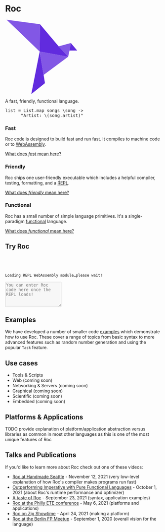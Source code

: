 <link rel="stylesheet" href="/wip/repl.css" />

<style>
/* Hide the "home" link on the homepage, so we don't render a second Roc logo next to the big one.
Do this without taking it out of the layout (which would reposition the other nav links
due to their relying on justify-content: space-between to effectively right-align them). */
#nav-home-link {
  visibility: hidden; padding: 0; width: 0; height: 0;
}
</style>

<div role="presentation" id="homepage-intro-box">
  <h1 id="homepage-h1">Roc</h1>
  <svg id="homepage-logo" alt="The Roc logo, a purple origami bird made of six triangles" width="240" height="240" viewBox="0 0 51 53" fill="none" xmlns="http://www.w3.org/2000/svg">
      <path d="M23.6751 22.7086L17.655 53L27.4527 45.2132L26.4673 39.3424L23.6751 22.7086Z" fill="#612BDE"/>
      <path d="M37.2438 19.0101L44.0315 26.3689L45 22L45.9665 16.6324L37.2438 19.0101Z" fill="#8257E5"/>
      <path d="M23.8834 3.21052L0 0L23.6751 22.7086L23.8834 3.21052Z" fill="#8257E5"/>
      <path d="M44.0315 26.3689L23.6751 22.7086L26.4673 39.3424L44.0315 26.3689Z" fill="#8257E5"/>
      <path d="M50.5 22L45.9665 16.6324L45 22H50.5Z" fill="#612BDE"/>
      <path d="M23.6751 22.7086L44.0315 26.3689L37.2438 19.0101L23.8834 3.21052L23.6751 22.7086Z" fill="#612BDE"/>
  </svg>


  <p id="homepage-tagline">A fast, friendly, functional language.</p>

  <!-- This exact sample was chosen for several reasons:

  1. It's plausible to figure out what it's doing even if you don't know the language yet.
  2. It uses a higher-order function, giving a functional first impression.
  3. It shows some things not found in most mainstream languages, e.g. function calls without parens, lambda syntax.
  4. It shows some things not found in most FP languages, e.g. string interpolation, passing a lambda without `<|` or `$`
  5. It's horizontally small enough that it can be read on mobile without a scroll bar or shrinking the font size.
  -->
  <pre id="first-code-sample"><samp class="code-snippet">list <span class="kw">=</span> List<span class="punctuation section">.</span>map songs <span class="kw">\</span>song <span class="kw">-></span>
      <span class="string">"Artist: </span><span class="kw">\(</span>song<span class="punctuation section">.</span>artist<span class="kw">)</span><span class="string">"</span></samp></pre>
</div>

<section class="home-goals-container">
    <div class="home-goals-column">
        <div class="home-goals-content">
            <h3 class="home-goals-title">Fast</h3>
            <p class="home-goals-description">Roc code is designed to build fast and run fast. It compiles to machine code or to <a href="https://webassembly.org/">WebAssembly</a>.</p>
            <p class="home-goals-learn-more"><a href="/fast">What does <i>fast</i> mean here?</a></p>
        </div>
    </div>
    <div class="home-goals-column">
        <div class="home-goals-content">
            <h3 class="home-goals-title">Friendly</h3>
            <p class="home-goals-description">Roc ships one user-friendly executable which includes a helpful compiler, testing, formatting, and a <a href="/repl">REPL</a>.</p>
            <p class="home-goals-learn-more"><a href="/friendly">What does <i>friendly</i> mean here?</a></p>
        </div>
    </div>
    <div class="home-goals-column">
        <div class="home-goals-content">
            <h3 class="home-goals-title">Functional</h3>
            <p class="home-goals-description">
             Roc has a small number of simple language primitives. It's a single-paradigm <a href="https://en.wikipedia.org/wiki/Functional_programming">functional</a> language.</p>
            <p class="home-goals-learn-more"><a href="/design_goals.html#functional">What does <i>functional</i> mean here?</a></p>
        </div>
    </div>
</section>

## Try Roc

<div id="repl">
<code class="history">
  <div id="help-text"></div>
  <div id="history-text"><div id="loading-message">Loading REPL WebAssembly module…please wait!</div></div>
</code>
<section id="source-input-wrapper">
  <textarea rows="5" id="source-input" placeholder="You can enter Roc code here once the REPL loads!"
    disabled></textarea>
</section>
</div>
<script type="module" src="/wip/repl.js"></script>
</div>

## Examples

We have developed a number of smaller code [examples](https://github.com/roc-lang/examples) which demonstrate how to use Roc. These cover a range of topics from basic syntax to more advanced features such as random number generation and using the popular `Task` feature.

## Use cases

-   Tools & Scripts
-   Web (coming soon)
-   Networking & Servers (coming soon)
-   Graphical (coming soon)
-   Scientific (coming soon)
-   Embedded (coming soon)

## Platforms & Applications

TODO provide explanation of platform/application abstraction versus libraries as common in most other languages as this is one of the most unique features of Roc

## Talks and Publications

If you'd like to learn more about Roc check out one of these videos:

*   [Roc at Handmade Seattle](https://media.handmade-seattle.com/roc-lang) - November 12, 2021 (very low-level explanation of how Roc's compiler makes programs run fast)
*   [Outperforming Imperative with Pure Functional Languages](https://youtu.be/vzfy4EKwG_Y) - October 1, 2021 (about Roc's runtime performance and optimizer)
*   [A taste of Roc](https://youtu.be/6qzWm_eoUXM) - September 23, 2021 (syntax, application examples)
*   [Roc at the Philly ETE conference](https://youtu.be/cpQwtwVKAfU?t=75) - May 6, 2021 (platforms and applications)
*   [Roc on Zig Showtime](https://youtu.be/FMyyYdFSOHA) - April 24, 2021 (making a platform)
*   [Roc at the Berlin FP Meetup](https://youtu.be/ZnYa99QoznE?t=4790) - September 1, 2020 (overall vision for the language)
